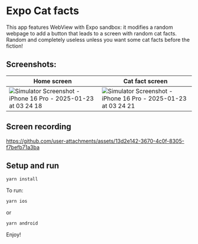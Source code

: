 # Expo Cat facts
This app features WebView with Expo sandbox: it modifies a random webpage to add a button that leads to a screen with random cat facts.
Random and completely useless unless you want some cat facts before the fiction!

## Screenshots:
| Home screen | Cat fact screen |
| -------- | ------- |
| ![Simulator Screenshot - iPhone 16 Pro - 2025-01-23 at 03 24 18](https://github.com/user-attachments/assets/e134bce1-7ab1-4efc-99ef-fffc2a90d775) | ![Simulator Screenshot - iPhone 16 Pro - 2025-01-23 at 03 24 21](https://github.com/user-attachments/assets/d35832c6-1094-4184-b068-d86295136a17) |

## Screen recording
https://github.com/user-attachments/assets/13d2e142-3670-4c0f-8305-f7befb71a3ba

## Setup and run
   ```bash
   yarn install
   ```

To run:

   ```bash
   yarn ios
   ```
or 

   ```bash
   yarn android
   ```

Enjoy!
